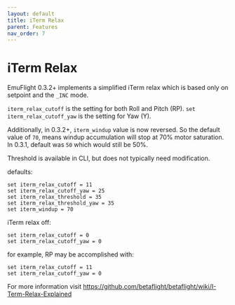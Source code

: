 ```yaml
---
layout: default
title: iTerm Relax
parent: Features
nav_order: 7
---
```


# iTerm Relax

EmuFlight 0.3.2+ implements a simplified iTerm relax which is based only on setpoint and the `_INC` mode.

`iterm_relax_cutoff` is the setting for both Roll and Pitch (RP). `set iterm_relax_cutoff_yaw` is the setting for Yaw (Y).

Additionally, in 0.3.2+, `iterm_windup` value is now reversed.  So the default value of `70`, means windup accumulation will stop at 70% motor saturation.  In 0.3.1, default was `50` which would still be 50%.

Threshold is available in CLI, but does not typically need modification.

defaults:
```
set iterm_relax_cutoff = 11
set iterm_relax_cutoff_yaw = 25
set iterm_relax_threshold = 35
set iterm_relax_threshold_yaw = 35
set iterm_windup = 70
```

iTerm relax off:
```
set iterm_relax_cutoff = 0
set iterm_relax_cutoff_yaw = 0
```

for example, RP may be accomplished with:
```
set iterm_relax_cutoff = 11
set iterm_relax_cutoff_yaw = 0
```


For more information visit https://github.com/betaflight/betaflight/wiki/I-Term-Relax-Explained